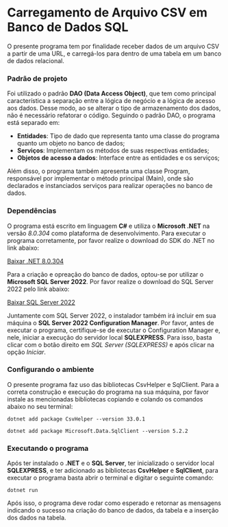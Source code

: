 # Carregamento de Arquivo CSV em Banco de Dados SQL

O presente programa tem por finalidade receber dados de um arquivo CSV a partir de uma URL, e carregá-los para dentro de uma tabela em um banco de dados relacional.

### Padrão de projeto
Foi utilizado o padrão **DAO (Data Access Object)**, que tem como principal característica a separação entre a lógica de negócio e a lógica de acesso aos dados. Desse modo, ao se alterar o tipo de armazenamento dos dados, não é necessário refatorar o código.
Seguindo o padrão DAO, o programa está separado em:
- **Entidades**: Tipo de dado que representa tanto uma classe do programa quanto um objeto no banco de dados;
- **Serviços**: Implementam os métodos de suas respectivas entidades;
- **Objetos de acesso a  dados**: Interface entre as entidades e os serviços;

Além disso, o programa também apresenta uma classe  Program, responsável por implementar o método principal (Main), onde são declarados e instanciados serviços para realizar operações no banco de dados.

### Dependências
O programa está escrito em linguagem **C#** e utiliza o **Microsoft .NET** na versão *8.0.304* como plataforma de desenvolvimento. Para executar o programa corretamente, por favor realize o download do SDK do .NET no link abaixo:

[Baixar .NET 8.0.304](https://dotnet.microsoft.com/pt-br/download/dotnet/8.0)

Para a criação e opreação do banco de dados, optou-se por utilizar o **Microsoft SQL Server 2022**. Por favor realize o download do SQL Server 2022 pelo link abaixo:

[Baixar SQL Server 2022](https://www.microsoft.com/pt-br/sql-server/sql-server-downloads)

Juntamente com SQL Server 2022, o instalador também irá incluir em sua máquina o **SQL Server 2022 Configuration Manager**. Por favor, antes de executar o programa, certifique-se de executar o Configuration Manager e, nele, iniciar a execução do servidor local **SQLEXPRESS**. Para isso, basta clicar com o botão direito em *SQL Server (SQLEXPRESS)* e após clicar na opção *Iniciar*.

### Configurando o ambiente
O presente programa faz uso das bibliotecas CsvHelper e SqlClient. Para a correta construção e execução do programa na sua máquina, por favor instale as mencionadas bibliotecas copiando e colando os comandos abaixo no seu terminal:

``dotnet add package CsvHelper --version 33.0.1``

``dotnet add package Microsoft.Data.SqlClient --version 5.2.2``

### Executando o programa
Após ter instalado o **.NET** e o **SQL Server**, ter inicializado o servidor local **SQLEXPRESS**, e ter adicionado as bibliotecas **CsvHelper** e **SqlClient**, para executar o programa basta abrir o terminal e digitar o seguinte comando: 

``dotnet run``

Após isso, o programa deve rodar como esperado e retornar as mensagens indicando o sucesso na criação do banco de dados, da tabela e a inserção dos dados na tabela.
